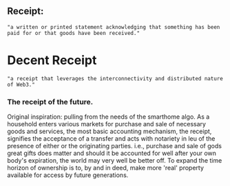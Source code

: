 ## Receipt:
```
"a written or printed statement acknowledging that something has been paid for or that goods have been received."
```


# Decent Receipt

``` 
"a receipt that leverages the interconnectivity and distributed nature of Web3."
```

### The receipt of the future.


Original inspiration:
  pulling from the needs of the smarthome algo. As a household enters various markets for purchase and sale of necessary goods and services, the most basic accounting mechanism, the receipt, signifies the acceptance of a transfer and acts with notariety in leu of the presence of either or the originating parties. i.e., purchase and sale of gods great gifts does matter and should it be accounted for well after your own body's expiration, the world may very well be better off.  To expand the time horizon of ownership is to, by and in deed, make more 'real' property available for access by future generations.    
